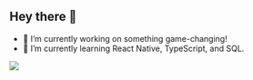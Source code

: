 ## Hey there 👋


- 🔭 I’m currently working on something game-changing!
- 🌱 I’m currently learning React Native, TypeScript, and SQL.
  
[![](https://visitcount.itsvg.in/api?id=sagbho&label=Views&color=1&icon=5&pretty=true)](https://visitcount.itsvg.in)
